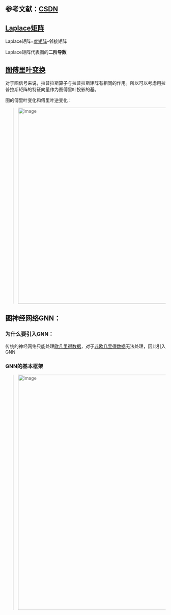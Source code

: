 ## 参考文献：[CSDN](https://blog.csdn.net/weixin_44809488/article/details/124737310)

## [Laplace矩阵](https://zhuanlan.zhihu.com/p/362416124)

Laplace矩阵=[度矩阵](https://blog.csdn.net/luzaijiaoxia0618/article/details/104718146)-邻接矩阵

Laplace矩阵代表图的**二阶导数**

## [图傅里叶变换](https://zhuanlan.zhihu.com/p/147687999)

对于图信号来说，拉普拉斯算子与拉普拉斯矩阵有相同的作用。所以可以考虑用拉普拉斯矩阵的特征向量作为图傅里叶投影的基。

图的傅里叶变化和傅里叶逆变化：

> <img width="615" alt="image" src="https://github.com/user-attachments/assets/94f8cf4f-5e60-4ffd-8c66-87b6d5c2d621">

## 图神经网络GNN：

### 为什么要引入GNN：

传统的神经网络只能处理[欧几里得数据](https://www.cnblogs.com/BlairGrowing/p/15802921.html)，对于[非欧几里得数据](https://www.cnblogs.com/BlairGrowing/p/15802921.html)无法处理，因此引入GNN

### GNN的基本框架

> <img width="738" alt="image" src="https://github.com/user-attachments/assets/b49b709c-32ae-4335-9bb3-798c430e4841">
